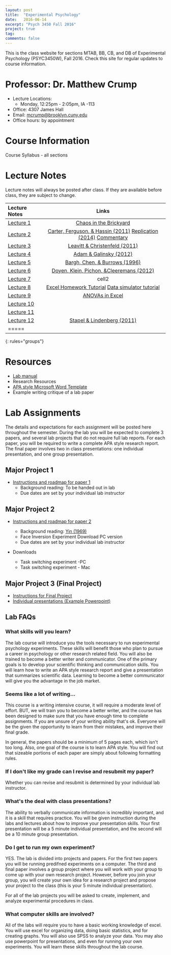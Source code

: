 ```yaml
---
layout: post
title:  "Experimental Psychology"
date:   2016-06-14
excerpt: "Psych 3450 Fall 2016"
project: true
tag:
comments: false
---
```

This is the class website for sections MTAB, BB, CB, and DB of Experimental Psychology (PSYC3450W), Fall 2016. Check this site for regular updates to course information.

# Professor: Dr. Matthew Crump
* Lecture Locations:
  * Monday, 12:25pm - 2:05pm, IA -113
* Office: 4307 James Hall
* Email: mcrump@brooklyn.cuny.edu
* Office hours: by appointment

# Course Information
Course Syllabus - all sections

# Lecture Notes
Lecture notes will always be posted after class. If they are available before class, they are subject to change.

| Lecture Notes | Links |
|:--------|:-------:|
| [Lecture 1](http://dl.dropbox.com/u/14462007/ExpPsych/lectures/Lecture1.pdf)  | [Chaos in the Brickyard](http://dl.dropbox.com/u/14462007/ExpPsych/lectures/Brickyard.pdf)    |
| [Lecture 2](http://dl.dropbox.com/u/14462007/ExpPsych/lectures/Lecture2.pdf)  | [Carter, Ferguson, & Hassin (2011)](https://dl.dropbox.com/u/14462007/ExpPsych/pdfs/Psychological%20Science-2011-Carter-0956797611414726.pdf) [Replication (2014)](http://econtent.hogrefe.com/doi/full/10.1027/1864-9335/a000178) [Commentary](https://www.researchgate.net/profile/Travis_Carter2/publication/278241189_Commentary_on_the_Attempt_to_Replicate_the_Effect_of_the_American_Flag_on_Increased_Republican_Attitudes/links/5589b1d308ae273b2876d3e5.pdf)|
| [Lecture 3](http://dl.dropbox.com/u/14462007/ExpPsych/lectures/Lecture3.pdf)  | [Leavitt & Christenfeld (2011)](https://dl.dropbox.com/u/14462007/ExpPsych/pdfs/Psychological%20Science-2011-Leavitt-1152-4.pd)|
| [Lecture 4](http://dl.dropbox.com/u/14462007/ExpPsych/lectures/Lecture4.pdf)  | [Adam & Galinsky (2012)](https://dl.dropbox.com/u/14462007/ExpPsych/pdfs/labcoatarticle.pdf)   |
| [Lecture 5](http://dl.dropbox.com/u/14462007/ExpPsych/lectures/Lecture5.pdf)  | [Bargh, Chen, & Burrows (1996)](https://dl.dropbox.com/u/14462007/ExpPsych/pdfs/socialbehavior.pdf)   |
| [Lecture 6](http://dl.dropbox.com/u/14462007/ExpPsych/lectures/Lecture6.pdf)  | [Doyen, Klein, Pichon, &Cleeremans (2012)](https://dl.dropbox.com/u/14462007/ExpPsych/pdfs/Doyenetal2012_on%20Bargh1996.pdf)   |
| [Lecture 7](http://dl.dropbox.com/u/14462007/ExpPsych/lectures/Lecture7.pdf)  | cell2   |
| [Lecture 8](http://dl.dropbox.com/u/14462007/ExpPsych/lectures/Lecture8.pdf)  | [Excel Homework Tutorial](https://dl.dropbox.com/u/14462007/ExpPsych/lectures/EXCEL%20homework%20tutorial.pdf) [Data simulator tutorial](https://dl.dropboxusercontent.com/u/14462007/ExpPsych/vids/SimulatorTutorial/SimulatorTutorial.html)   |
| [Lecture 9](http://dl.dropbox.com/u/14462007/ExpPsych/lectures/Lecture9.pdf)  | [ANOVAs in Excel](https://dl.dropboxusercontent.com/u/14462007/ExpPsych/vids/ANOVAsinEXCEL.xlsx)  |
| [Lecture 10](http://dl.dropbox.com/u/14462007/ExpPsych/lectures/Lecture10.pdf)  |    |
| [Lecture 11](http://dl.dropbox.com/u/14462007/ExpPsych/lectures/Lecture11.pdf)  |    |
| [Lecture 12](http://dl.dropbox.com/u/14462007/ExpPsych/lectures/Lecture12.pdf)  | [Stapel & Lindenberg (2011)](https://dl.dropboxusercontent.com/u/14462007/ExpPsych/pdfs/Science-2011-Stapel-251-3.pdf)   |
|=====
{: rules="groups"}

# Resources

* [Lab manual](https://dl.dropboxusercontent.com/u/14462007/ExpPsych/Lab%20Manual.pdf)
* Research Resources
* [APA style Microsoft Word Template](https://dl.dropboxusercontent.com/u/14462007/ExpPsych/lab/APAtemplate.docx)
* Example writing critique of a lab paper

# Lab Assignments

The details and expectations for each assignment will be posted here throughout the semester. During the lab you will be expected to complete 3 papers, and several lab projects that do not require full lab reports. For each paper, you will be required to write a complete APA style research report. The final paper involves two in class presentations: one individual presentation, and one group presentation.

## Major Project 1         
* [Instructions and roadmap for paper 1]()
  * Background reading: To be handed out in lab
  * Due dates are set by your individual lab instructor

## Major Project 2
* [Instructions and roadmap for paper 2]()
  * Background reading: [Yin (1969)]()
  * Face Inversion Experiment Download PC version
  * Due dates are set by your individual lab instructor

* Downloads
  * Task switching experiment -PC
  * Task switching experiment - Mac

## Major Project 3 (Final Project)
* [Instructions for Final Project]()
* [Individual presentations (Example Powerpoint)]()

## Lab FAQs

### What skills will you learn?
The lab course will introduce you the tools necessary to run experimental psychology experiments. These skills will benefit those who plan to pursue a career in psychology or other research related field. You will also be trained to become a better writer and communicator. One of the primary goals is to develop your scientific thinking and communication skills. You will learn how to write an APA style research report and give a presentation that summarizes scientific data. Learning to become a better communicator will give you the advantage in the job market.

### Seems like a lot of writing...
This course is a writing intensive course, it will require a moderate level of effort. BUT, we will train you to become a better writer, and the course has been designed to make sure that you have enough time to complete assignments. If you are unsure of your writing ability that's ok. Everyone will be the given the opportunity to learn from their mistakes, and improve their final grade.  

In general, the papers should be a minimum of 5 pages each, which isn't too long. Also, one goal of the course is to learn APA style. You will find out that sizeable portions of each paper are simply about following formatting rules.

### If I don't like my grade can I revise and resubmit my paper?
Whether you can revise and resubmit is determined by your individual lab instructor.

### What's the deal with class presentations?
The ability to verbally communicate information is incredibly important, and it is a skill that requires practice. You will be given instruction during the labs and lectures about how to improve your presentation skills. Your first presentation will be a 5 minute individual presentation, and the second will be a 10 minute group presentation.

### Do I get to run my own experiment?
YES. The lab is divided into projects and papers. For the first two papers you will be running predifned experiments on a computer. The third and final paper involves a group project where you will work with your group to come up with your own research project. However, before you join your group, you will create your own idea for a research project and propose your project to the class (this is your 5 minute individual presentation).

For all of the lab projects you will be asked to create, implement, and analyze experimental procedures in class.

### What computer skills are involved?
All of the labs will require you to have a basic working knowledge of excel. You will use excel for organizing data, doing basic statistics, and for creating graphs. You will also use SPSS to analyze your data. You may also use powerpoint for presentations, and even for running your own experiments. You will learn these skills throughout the lab course.
